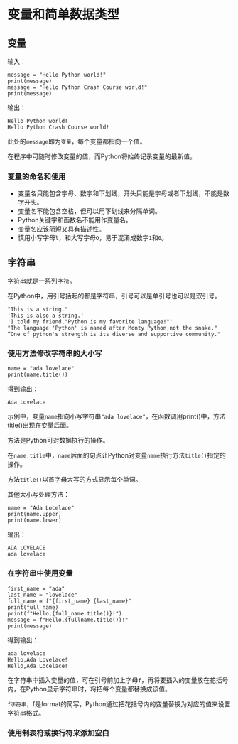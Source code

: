 # 变量和简单数据类型

## 变量
输入：
```
message = "Hello Python world!" 
print(message)
message = "Hello Python Crash Course world!" 
print(message)
```
输出：
```
Hello Python world! 
Hello Python Crash Course world!
```
此处的`message`即为`变量`，每个变量都指向一个值。

在程序中可随时修改变量的值，而Python将始终记录变量的最新值。

### 变量的命名和使用

* 变量名只能包含字母、数字和下划线，开头只能是字母或者下划线，不能是数字开头。
* 变量名不能包含空格，但可以用下划线来分隔单词。
* Python关键字和函数名不能用作变量名。
* 变量名应该简短又具有描述性。
* 慎用小写字母`l`，和大写字母`O`，易于混淆成数字`1`和`0`。

## 字符串

字符串就是一系列字符。

在Python中，用引号括起的都是字符串，引号可以是单引号也可以是双引号。
```
"This is a string."
'This is also a string.'
'I told my friend,"Python is my favorite language!"'
"The language 'Python' is named after Monty Python,not the snake."
“One of python's strength is its diverse and supportive community."
```

### 使用方法修改字符串的大小写

```
name = "ada lovelace"
print(name.title())
```
得到输出：
```
Ada Lovelace
```
示例中，变量`name`指向小写字符串`"ada lovelace"`，在函数调用print()中，方法title()出现在变量后面。

方法是Python可对数据执行的操作。

在`name.title`中，`name`后面的句点让Python对变量`name`执行方法`title()`指定的操作。

方法`title()`以首字母大写的方式显示每个单词。

其他大小写处理方法：
```
name = "Ada Locelace"
print(name.upper)
print(name.lower)
```
输出：
```
ADA LOVELACE
ada lovelace
```

### 在字符串中使用变量

```
first_name = "ada" 
last_name = "lovelace" 
full_name = f"{first_name} {last_name}" 
print(full_name)
print(f"Hello,{full_name.title()}!")
message = f"Hello,{fullname.title()}!"
print(message)
```
得到输出：
```
ada lovelace
Hello,Ada Lovelace!
Hello,Ada Locelace!
```

在字符串中插入变量的值，可在引号前加上字母`f`，再将要插入的变量放在花括号内，在Python显示字符串时，将把每个变量都替换成该值。

`f字符串`，f是format的简写，Python通过把花括号内的变量替换为对应的值来设置字符串格式。

### 使用制表符或换行符来添加空白




